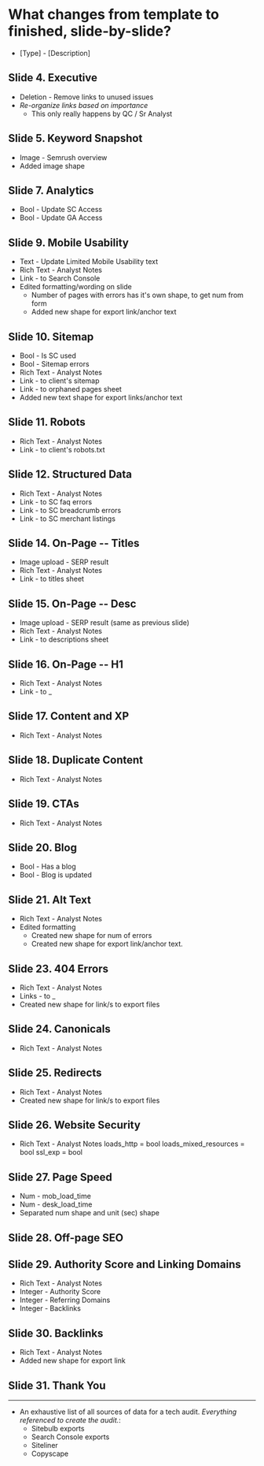 # What changes from template to finished, slide-by-slide?

* [Type] - [Description]

## Slide 4. Executive
* Deletion - Remove links to unused issues
* _Re-organize links based on importance_
    * This only really happens by QC / Sr Analyst

## Slide 5. Keyword Snapshot
* Image - Semrush overview
* Added image shape

## Slide 7. Analytics
* Bool - Update SC Access
* Bool - Update GA Access

## Slide 9. Mobile Usability
* Text - Update Limited Mobile Usability text
* Rich Text - Analyst Notes
* Link - to Search Console
* Edited formatting/wording on slide
    - Number of pages with errors has it's own shape, to get num from form
    - Added new shape for export link/anchor text

## Slide 10. Sitemap
* Bool - Is SC used
* Bool - Sitemap errors
* Rich Text - Analyst Notes
* Link - to client's sitemap
* Link - to orphaned pages sheet
* Added new text shape for export links/anchor text

## Slide 11. Robots
* Rich Text - Analyst Notes
* Link - to client's robots.txt

## Slide 12. Structured Data
* Rich Text - Analyst Notes
* Link - to SC faq errors
* Link - to SC breadcrumb errors
* Link - to SC merchant listings

## Slide 14. On-Page -- Titles
* Image upload - SERP result
* Rich Text - Analyst Notes
* Link - to titles sheet

## Slide 15. On-Page -- Desc
* Image upload - SERP result (same as previous slide)
* Rich Text - Analyst Notes
* Link - to descriptions sheet

## Slide 16. On-Page -- H1
* Rich Text - Analyst Notes
* Link - to _

## Slide 17. Content and XP
* Rich Text - Analyst Notes

## Slide 18. Duplicate Content
* Rich Text - Analyst Notes

## Slide 19. CTAs
* Rich Text - Analyst Notes

## Slide 20. Blog
* Bool - Has a blog
* Bool - Blog is updated

## Slide 21. Alt Text
* Rich Text - Analyst Notes
* Edited formatting
    - Created new shape for num of errors
    - Created new shape for export link/anchor text.

## Slide 23. 404 Errors
* Rich Text - Analyst Notes
* Links - to _
* Created new shape for link/s to export files

## Slide 24. Canonicals
* Rich Text - Analyst Notes

## Slide 25. Redirects
* Rich Text - Analyst Notes
* Created new shape for link/s to export files

## Slide 26. Website Security
* Rich Text - Analyst Notes
loads_http = bool
loads_mixed_resources = bool
ssl_exp = bool

## Slide 27. Page Speed
* Num - mob_load_time
* Num - desk_load_time
* Separated num shape and unit (sec) shape

## Slide 28. Off-page SEO

## Slide 29. Authority Score and Linking Domains
* Rich Text - Analyst Notes
* Integer - Authority Score
* Integer - Referring Domains
* Integer - Backlinks

## Slide 30. Backlinks
* Rich Text - Analyst Notes
* Added new shape for export link

## Slide 31. Thank You

---

* An exhaustive list of all sources of data for a tech audit. _Everything referenced to create the audit._:
    * Sitebulb exports
    * Search Console exports
    * Siteliner
    * Copyscape
